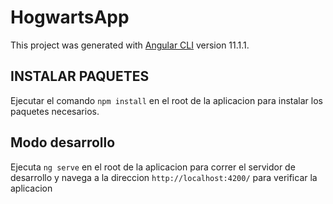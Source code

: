 # HogwartsApp

This project was generated with [Angular CLI](https://github.com/angular/angular-cli) version 11.1.1.

## INSTALAR PAQUETES

Ejecutar el comando `npm install` en el root de la aplicacion para instalar los paquetes necesarios.


## Modo desarrollo

Ejecuta `ng serve` en el root de la aplicacion para correr el servidor de desarrollo y navega a la direccion `http://localhost:4200/` para verificar la aplicacion
